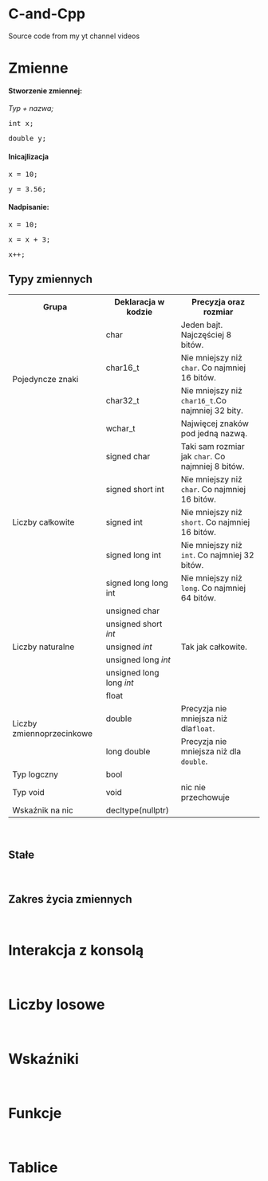 # C-and-Cpp
Source code from my yt channel videos


<h1>Zmienne</h1>
<h4>Stworzenie zmiennej:</h4>
<p><em>Typ + nazwa;</em></p>
<div class="highlight highlight-source-c++">
<pre><span class="pl-k">int</span> x;</pre>
<pre><span class="pl-k">double</span> y;</pre>
</div>
<h4>Inicajlizacja</h4>
<div class="highlight highlight-source-c++">
<pre>x = <span class="pl-c1">10</span>;</pre>
<pre>y = <span class="pl-c1">3.56</span>;</pre>
</div>
<h4>Nadpisanie:</h4>
<div class="highlight highlight-source-c++">
<pre>x = <span class="pl-c1">10</span>;</pre>
<pre>x = x + 3;</pre>
<pre>x++;</pre>
</div>
<h2>Typy zmiennych</h2>
<table class="boxed">
<tbody>
<tr>
<th>Grupa</th>
<th>Deklaracja w kodzie</th>
<th>Precyzja oraz rozmiar</th>
</tr>
<tr>
<td rowspan="4">Pojedyncze znaki</td>
<td>char</td>
<td>Jeden bajt. Najczęściej 8 bitów.</td>
</tr>
<tr>
<td>char16_t</td>
<td>Nie mniejszy niż <code>char</code>. Co najmniej 16 bitów.</td>
</tr>
<tr>
<td>char32_t</td>
<td>Nie mniejszy niż  <code>char16_t</code>.Co najmniej 32 bity.</td>
</tr>
<tr>
<td>wchar_t</td>
<td>Najwięcej znaków pod jedną nazwą.</td>
</tr>
<tr>
<td rowspan="5">Liczby całkowite</td>
<td>signed char</td>
<td>Taki sam rozmiar jak <code>char</code>. Co najmniej 8 bitów.</td>
</tr>
<tr>
<td>signed short int</code></td>
<td>Nie mniejszy niż <code>char</code>. Co najmniej 16 bitów.</td>
</tr>
<tr>
<td>signed int </td>
<td>Nie mniejszy niż  <code>short</code>. Co najmniej 16 bitów.</td>
</tr>
<tr>
<td>signed long int</code></td>
<td>Nie mniejszy niż  <code>int</code>. Co najmniej 32 bitów.</td>
</tr>
<tr>
<td>signed long long int</code></td>
<td>Nie mniejszy niż <code>long</code>. Co najmniej 64 bitów.</td>
</tr>
<tr>
<td rowspan="5">Liczby naturalne</td>
<td>unsigned char</td>
<td rowspan="5">Tak jak całkowite.</td>
</tr>
<tr>
<td>unsigned short <em>int</em></code></td>
</tr>
<tr>
<td>unsigned <em>int</em></code></td>
</tr>
<tr>
<td>unsigned long <em>int</em></code></td>
</tr>
<tr>
<td>unsigned long long <em>int</em></code></td>
</tr>
<tr>
<td rowspan="3">Liczby zmiennoprzecinkowe</td>
<td>float</td>
<td>&nbsp;</td>
</tr>
<tr>
<td>double</td>
<td>Precyzja nie mniejsza niż dla<code>float</code>.</td>
</tr>
<tr>
<td>long double</td>
<td>Precyzja nie mniejsza niż dla <code>double</code>.</td>
</tr>
<tr>
<td>Typ logczny</td>
<td>bool</td>
<td>&nbsp;</td>
</tr>
<tr>
<td>Typ void</td>
<td>void</td>
<td>nic nie przechowuje</td>
</tr>
<tr>
<td>Wskaźnik na nic</td>
<td>decltype(nullptr)</td>
<td>&nbsp;</td>
</tr>
</tbody>
</table>
<p>&nbsp;&nbsp;</p>
<h2>Stałe</h2>
<p>&nbsp;</p>
<h2>Zakres życia zmiennych</h2>
<p>&nbsp;</p>
<h1>Interakcja z konsolą</h1>
<p>&nbsp;</p>
<h1>Liczby losowe</h1>
<p>&nbsp;</p>
<h1>Wskaźniki</h1>
<p>&nbsp;</p>
<h1>Funkcje</h1>
<p>&nbsp;</p>
<h1>Tablice</h1>
<p>&nbsp;</p>
<p>&nbsp;</p>
